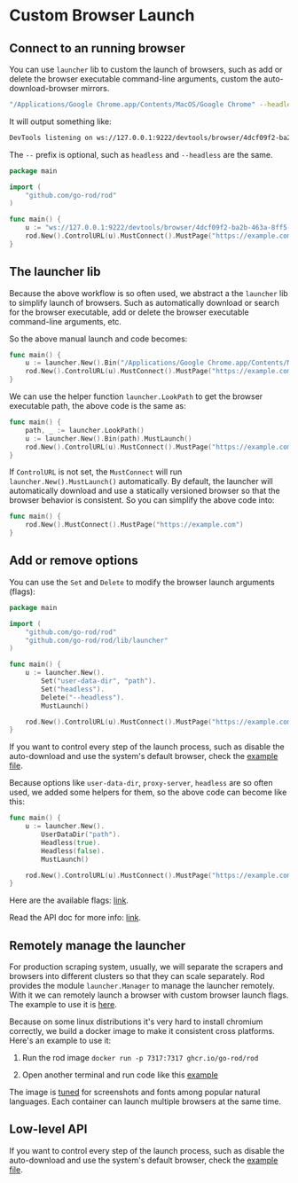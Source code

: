 # Custom Browser Launch

## Connect to an running browser

You can use `launcher` lib to custom the launch of browsers, such as add or delete the browser executable command-line arguments, custom the auto-download-browser mirrors.

```bash
"/Applications/Google Chrome.app/Contents/MacOS/Google Chrome" --headless --remote-debugging-port=9222
```

It will output something like:

```txt
DevTools listening on ws://127.0.0.1:9222/devtools/browser/4dcf09f2-ba2b-463a-8ff5-90d27c6cc913
```

The `--` prefix is optional, such as `headless` and `--headless` are the same.

```go
package main

import (
    "github.com/go-rod/rod"
)

func main() {
    u := "ws://127.0.0.1:9222/devtools/browser/4dcf09f2-ba2b-463a-8ff5-90d27c6cc913"
    rod.New().ControlURL(u).MustConnect().MustPage("https://example.com")
}
```

## The launcher lib

Because the above workflow is so often used, we abstract a the `launcher` lib to simplify launch of browsers. Such as automatically download or search for the browser executable, add or delete the browser executable command-line arguments, etc.

So the above manual launch and code becomes:

```go
func main() {
    u := launcher.New().Bin("/Applications/Google Chrome.app/Contents/MacOS/Google Chrome").MustLaunch()
    rod.New().ControlURL(u).MustConnect().MustPage("https://example.com")
}
```

We can use the helper function `launcher.LookPath` to get the browser executable path, the above code is the same as:

```go
func main() {
    path, _ := launcher.LookPath()
    u := launcher.New().Bin(path).MustLaunch()
    rod.New().ControlURL(u).MustConnect().MustPage("https://example.com")
}
```

If `ControlURL` is not set, the `MustConnect` will run `launcher.New().MustLaunch()` automatically. By default, the launcher will automatically download and use a statically versioned browser so that the browser behavior is consistent. So you can simplify the above code into:

```go
func main() {
    rod.New().MustConnect().MustPage("https://example.com")
}
```

## Add or remove options

You can use the `Set` and `Delete` to modify the browser launch arguments (flags):

```go
package main

import (
    "github.com/go-rod/rod"
    "github.com/go-rod/rod/lib/launcher"
)

func main() {
    u := launcher.New().
        Set("user-data-dir", "path").
        Set("headless").
        Delete("--headless").
        MustLaunch()

    rod.New().ControlURL(u).MustConnect().MustPage("https://example.com")
}
```

If you want to control every step of the launch process, such as disable the auto-download and use the system's default browser, check the [example file](https://github.com/go-rod/rod/blob/master/lib/launcher/example_test.go).

Because options like `user-data-dir`, `proxy-server`, `headless` are so often used, we added some helpers for them, so the above code can become like this:

```go
func main() {
    u := launcher.New().
        UserDataDir("path").
        Headless(true).
        Headless(false).
        MustLaunch()

    rod.New().ControlURL(u).MustConnect().MustPage("https://example.com")
}
```

Here are the available flags: [link](https://peter.sh/experiments/chromium-command-line-switches).

Read the API doc for more info: [link](https://pkg.go.dev/github.com/go-rod/rod/lib/launcher#Launcher).

## Remotely manage the launcher

For production scraping system, usually, we will separate the scrapers and browsers into different clusters so that they can scale separately. Rod provides the module `launcher.Manager` to manage the launcher remotely. With it we can remotely launch a browser with custom browser launch flags. The example to use it is [here](https://github.com/go-rod/rod/blob/master/lib/launcher/rod-manager/main.go).

Because on some linux distributions it's very hard to install chromium correctly, we build a docker image to make it consistent cross platforms. Here's an example to use it:

1. Run the rod image `docker run -p 7317:7317 ghcr.io/go-rod/rod`

2. Open another terminal and run code like this [example](https://github.com/go-rod/rod/blob/master/lib/examples/remote-launch/main.go)

The image is [tuned](https://github.com/go-rod/rod/blob/master/lib/docker/Dockerfile) for screenshots and fonts among popular natural languages. Each container can launch multiple browsers at the same time.

## Low-level API

If you want to control every step of the launch process, such as disable the auto-download and use the system's default browser, check the [example file](https://github.com/go-rod/rod/blob/master/lib/launcher/example_test.go).
